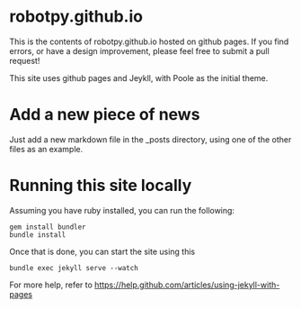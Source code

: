 robotpy.github.io
=================

This is the contents of robotpy.github.io hosted on github pages. If you find
errors, or have a design improvement, please feel free to submit a pull request!

This site uses github pages and Jeykll, with Poole as the initial theme.

Add a new piece of news
=======================

Just add a new markdown file in the _posts directory, using one of the other
files as an example.

Running this site locally
=========================

Assuming you have ruby installed, you can run the following:

    gem install bundler
    bundle install

Once that is done, you can start the site using this

    bundle exec jekyll serve --watch

For more help, refer to https://help.github.com/articles/using-jekyll-with-pages

